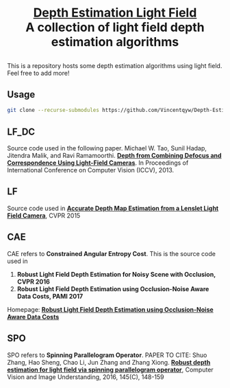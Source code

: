 <p align="center">
  <h1 align="center"><br><ins>Depth Estimation Light Field</ins><br>A collection of light field depth estimation algorithms</h1>
</p>

## 

This is a repository hosts some depth estimation algorithms using light field. Feel free to add more!

## Usage

``` bash
git clone --recurse-submodules https://github.com/Vincentqyw/Depth-Estimation-Light-Field.git
```

## LF_DC

Source code used in the following paper.
Michael W. Tao, Sunil Hadap, Jitendra Malik, and Ravi Ramamoorthi. **[Depth from Combining Defocus and Correspondence Using Light-Field Cameras](http://graphics.berkeley.edu/papers/Tao-DFC-2013-12/)**. In Proceedings of International Conference on Computer Vision (ICCV), 2013.

## LF

Source code used in **[Accurate Depth Map Estimation from a Lenslet Light Field Camera](https://drive.google.com/file/d/0B2553ggh3QTcS01zU0RjOG5FTjQ/view)**, CVPR 2015

## CAE

CAE refers to **Constrained Angular Entropy Cost**. This is the source code used in
1. **Robust Light Field Depth Estimation for Noisy Scene with Occlusion, CVPR 2016**
2. **Robust Light Field Depth Estimation using Occlusion-Noise Aware Data Costs, PAMI 2017**

Homepage: **[Robust Light Field Depth Estimation using Occlusion-Noise Aware Data Costs](http://image.inha.ac.kr/lfdepth/)**

## SPO

SPO refers to **Spinning Parallelogram Operator**.
PAPER TO CITE:
Shuo Zhang, Hao Sheng, Chao Li, Jun Zhang and Zhang Xiong.
**[Robust depth estimation for light field via spinning parallelogram operator](https://github.com/shuozh/Spinning-Parallelogram-Operator)**, Computer Vision and Image Understanding, 2016, 145(C), 148-159
